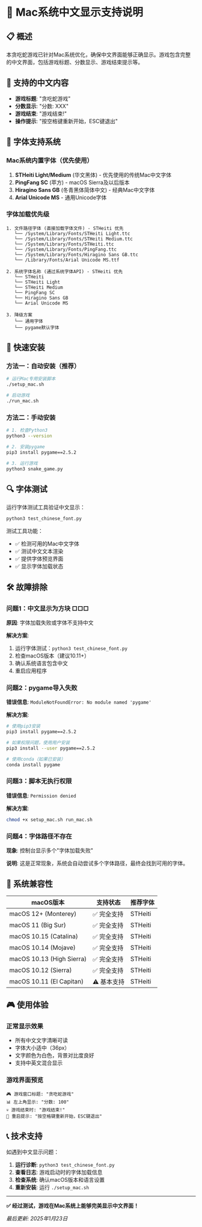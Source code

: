 # 🍎 Mac系统中文显示支持说明

## 📋 概述

本贪吃蛇游戏已针对Mac系统优化，确保中文界面能够正确显示。游戏包含完整的中文界面，包括游戏标题、分数显示、游戏结束提示等。

## 🎯 支持的中文内容

- **游戏标题**: "贪吃蛇游戏"
- **分数显示**: "分数: XXX"  
- **游戏结束**: "游戏结束!"
- **操作提示**: "按空格键重新开始，ESC键退出"

## 🔧 字体支持系统

### Mac系统内置字体（优先使用）
1. **STHeiti Light/Medium** (华文黑体) - 优先使用的传统Mac中文字体
2. **PingFang SC** (苹方) - macOS Sierra及以后版本
3. **Hiragino Sans GB** (冬青黑体简体中文) - 经典Mac中文字体
4. **Arial Unicode MS** - 通用Unicode字体

### 字体加载优先级
```
1. 文件路径字体 (直接加载字体文件) - STHeiti 优先
   └── /System/Library/Fonts/STHeiti Light.ttc
   └── /System/Library/Fonts/STHeiti Medium.ttc
   └── /System/Library/Fonts/STHeiti.ttc
   └── /System/Library/Fonts/PingFang.ttc
   └── /System/Library/Fonts/Hiragino Sans GB.ttc
   └── /Library/Fonts/Arial Unicode MS.ttf

2. 系统字体名称 (通过系统字体API) - STHeiti 优先
   └── STHeiti
   └── STHeiti Light
   └── STHeiti Medium
   └── PingFang SC
   └── Hiragino Sans GB  
   └── Arial Unicode MS

3. 降级方案
   └── 通用字体
   └── pygame默认字体
```

## 🚀 快速安装

### 方法一：自动安装（推荐）
```bash
# 运行Mac专用安装脚本
./setup_mac.sh

# 启动游戏
./run_mac.sh
```

### 方法二：手动安装
```bash
# 1. 检查Python3
python3 --version

# 2. 安装pygame
pip3 install pygame==2.5.2

# 3. 运行游戏
python3 snake_game.py
```

## 🔍 字体测试

运行字体测试工具验证中文显示：

```bash
python3 test_chinese_font.py
```

测试工具功能：
- ✅ 检测可用的Mac中文字体
- ✅ 测试中文文本渲染
- ✅ 提供字体预览界面
- ✅ 显示字体加载状态

## 🛠️ 故障排除

### 问题1：中文显示为方块 □□□
**原因**: 字体加载失败或字体不支持中文

**解决方案**:
1. 运行字体测试：`python3 test_chinese_font.py`
2. 检查macOS版本（建议10.11+）
3. 确认系统语言包含中文
4. 重启应用程序

### 问题2：pygame导入失败
**错误信息**: `ModuleNotFoundError: No module named 'pygame'`

**解决方案**:
```bash
# 使用pip3安装
pip3 install pygame==2.5.2

# 如果权限问题，使用用户安装
pip3 install --user pygame==2.5.2

# 使用conda（如果已安装）
conda install pygame
```

### 问题3：脚本无执行权限
**错误信息**: `Permission denied`

**解决方案**:
```bash
chmod +x setup_mac.sh run_mac.sh
```

### 问题4：字体路径不存在
**现象**: 控制台显示多个"字体加载失败"

**说明**: 这是正常现象，系统会自动尝试多个字体路径，最终会找到可用的字体。

## 📱 系统兼容性

| macOS版本 | 支持状态 | 推荐字体 |
|-----------|----------|----------|
| macOS 12+ (Monterey) | ✅ 完全支持 | STHeiti |
| macOS 11 (Big Sur) | ✅ 完全支持 | STHeiti |
| macOS 10.15 (Catalina) | ✅ 完全支持 | STHeiti |
| macOS 10.14 (Mojave) | ✅ 完全支持 | STHeiti |
| macOS 10.13 (High Sierra) | ✅ 完全支持 | STHeiti |
| macOS 10.12 (Sierra) | ✅ 完全支持 | STHeiti |
| macOS 10.11 (El Capitan) | ⚠️ 基本支持 | STHeiti |

## 🎮 使用体验

### 正常显示效果
- 所有中文文字清晰可读
- 字体大小适中（36px）
- 文字颜色为白色，背景对比度良好
- 支持中英文混合显示

### 游戏界面预览
```
🎮 游戏窗口标题: "贪吃蛇游戏"
📊 左上角显示: "分数: 100"
💀 游戏结束时: "游戏结束!"
🔄 重启提示: "按空格键重新开始，ESC键退出"
```

## 📞 技术支持

如遇到中文显示问题：

1. **运行诊断**: `python3 test_chinese_font.py`
2. **查看日志**: 游戏启动时的字体加载信息
3. **检查系统**: 确认macOS版本和语言设置
4. **重新安装**: 运行 `./setup_mac.sh`

---

**✅ 经过测试，游戏在Mac系统上能够完美显示中文界面！**

*最后更新: 2025年1月23日*